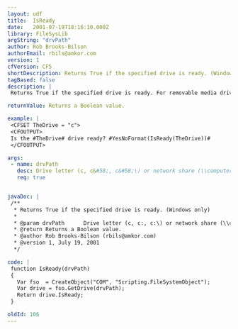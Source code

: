 ```yaml
---
layout: udf
title:  IsReady
date:   2001-07-19T18:16:10.000Z
library: FileSysLib
argString: "drvPath"
author: Rob Brooks-Bilson
authorEmail: rbils@amkor.com
version: 1
cfVersion: CF5
shortDescription: Returns True if the specified drive is ready. (Windows only)
tagBased: false
description: |
 Returns True if the specified drive is ready. For removable media drives (CD-ROM, Zip, etc.), IsReady only returns True when media is present in the drive.  Because this function uses COM, it is only supported in the Windows version of ColdFusion.

returnValue: Returns a Boolean value.

example: |
 <CFSET TheDrive = "c">
 <CFOUTPUT>
 Is the #TheDrive# drive ready? #YesNoFormat(IsReady(TheDrive))#
 </CFOUTPUT>

args:
 - name: drvPath
   desc: Drive letter (c, c&#58;, c&#58;\) or network share (\\computer\share).
   req: true


javaDoc: |
 /**
  * Returns True if the specified drive is ready. (Windows only)
  * 
  * @param drvPath      Drive letter (c, c:, c:\) or network share (\\computer\share). 
  * @return Returns a Boolean value. 
  * @author Rob Brooks-Bilson (rbils@amkor.com) 
  * @version 1, July 19, 2001 
  */

code: |
 function IsReady(drvPath)
 {
   Var fso  = CreateObject("COM", "Scripting.FileSystemObject");
   Var drive = fso.GetDrive(drvPath);
   Return drive.IsReady;
 }

oldId: 106
---
```



